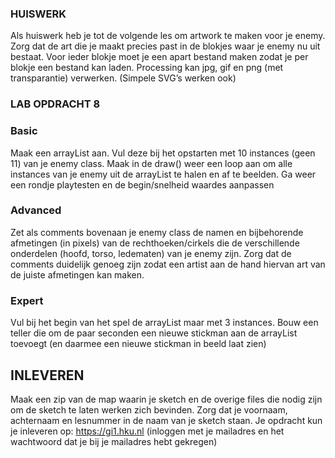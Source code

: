 ### HUISWERK
Als huiswerk heb je tot de volgende les om artwork te maken voor je enemy. Zorg dat de art die je maakt precies past in de blokjes waar je enemy nu uit bestaat. Voor ieder blokje moet je een apart bestand maken zodat je per blokje een bestand kan laden. Processing kan jpg, gif en png (met transparantie) verwerken. (Simpele SVG’s werken ook)

### LAB OPDRACHT 8

### Basic
Maak een arrayList aan. Vul deze bij het opstarten met 10 instances (geen 11) van je enemy class. Maak in de draw() weer een loop aan om alle instances van je enemy uit de arrayList te halen en af te beelden. Ga weer een rondje playtesten en de begin/snelheid waardes aanpassen

### Advanced
Zet als comments bovenaan je enemy class de namen en bijbehorende afmetingen (in pixels) van de rechthoeken/cirkels die de verschillende onderdelen (hoofd, torso, ledematen) van je enemy zijn. Zorg dat de comments duidelijk genoeg zijn zodat een artist aan de hand hiervan art van de juiste afmetingen kan maken.

### Expert
Vul bij het begin van het spel de arrayList maar met 3 instances. Bouw een teller die om de paar seconden een nieuwe stickman aan de arrayList toevoegt (en daarmee een nieuwe stickman in beeld laat zien)

## INLEVEREN
Maak een zip van de map waarin je sketch en de overige files die nodig zijn om de sketch te laten werken zich bevinden. Zorg dat je voornaam, achternaam en lesnummer in de naam van je sketch staan. Je opdracht kun je inleveren op: https://gi1.hku.nl (inloggen met je mailadres en het wachtwoord dat je bij je mailadres hebt gekregen)